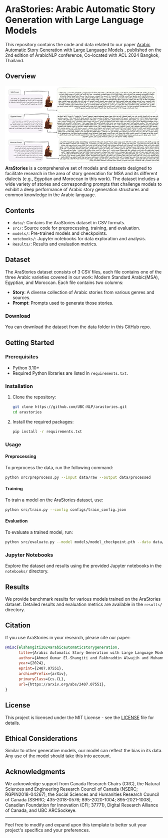 # AraStories: Arabic Automatic Story Generation with Large Language Models


This repository contains the code and data related to our paper [Arabic Automatic Story Generation with Large Language Models
](https://arxiv.org/abs/2407.07551), published on the 2nd edition of ArabicNLP conference, Co-located with ACL 2024 Bangkok, Thailand.

## Overview
![examples](preview-1.png)
**AraStories** is a comprehensive set of models and datasets designed to facilitate research in the area of story generation for MSA and its different dialects (e.g., Egyptian and Moroccan in this work). The dataset includes a wide variety of stories and corresponding prompts that challenge models to exhibit a deep performance of Arabic story generation structures and common knowledge in the Arabic language.

## Contents

- `data/`: Contains the AraStories dataset in CSV formats.
- `src/`: Source code for preprocessing, training, and evaluation.
- `models/`: Pre-trained models and checkpoints.
- `notebooks/`: Jupyter notebooks for data exploration and analysis.
- `Results/`: Results and evaluation metrics.

## Dataset

The AraStories dataset consists of 3 CSV files, each file contains one of the three Arabic varieties covered in our work: Modern Standard Arabic(MSA), Egyptian, and Moroccan. Each file contains two columns:

- **Story**: A diverse collection of Arabic stories from various genres and sources.
- **Prompt**: Prompts used to generate those stories.

### Download

You can download the dataset from the data folder in this GitHub repo.



## Getting Started

### Prerequisites

- Python 3.10+
- Required Python libraries are listed in `requirements.txt`.

### Installation

1. Clone the repository:
   ```sh
   git clone https://github.com/UBC-NLP/arastories.git
   cd arastories
   ```

2. Install the required packages:
   ```sh
   pip install -r requirements.txt
   ```

### Usage

#### Preprocessing

To preprocess the data, run the following command:
```sh
python src/preprocess.py --input data/raw --output data/processed
```

#### Training

To train a model on the AraStories dataset, use:
```sh
python src/train.py --config configs/train_config.json
```

#### Evaluation

To evaluate a trained model, run:
```sh
python src/evaluate.py --model models/model_checkpoint.pth --data data/processed
```

### Jupyter Notebooks

Explore the dataset and results using the provided Jupyter notebooks in the `notebooks/` directory.

## Results

We provide benchmark results for various models trained on the AraStories dataset. Detailed results and evaluation metrics are available in the `results/` directory.

## Citation

If you use AraStories in your research, please cite our paper:

```bibtex
@misc{elshangiti2024arabicautomaticstorygeneration,
      title={Arabic Automatic Story Generation with Large Language Models}, 
      author={Ahmed Oumar El-Shangiti and Fakhraddin Alwajih and Muhammad Abdul-Mageed},
      year={2024},
      eprint={2407.07551},
      archivePrefix={arXiv},
      primaryClass={cs.CL},
      url={https://arxiv.org/abs/2407.07551}, 
}
```

## License

This project is licensed under the MIT License - see the [LICENSE](LICENSE) file for details.

## Ethical Considerations
Similar to other generative models, our model can reflect the bias in its data. Any use of the model should take this into account.

## Acknowledgments

We acknowledge support from Canada Research Chairs (CRC), the Natural Sciences and Engineering Research Council of Canada (NSERC; RGPIN2018-04267), the Social Sciences and Humanities Research Council of Canada (SSHRC; 435-2018-0576; 895-2020-1004; 895-2021-1008), Canadian Foundation for Innovation (CFI; 37771), Digital Research Alliance of Canada, and UBC ARCSockeye.

---

Feel free to modify and expand upon this template to better suit your project's specifics and your preferences.

